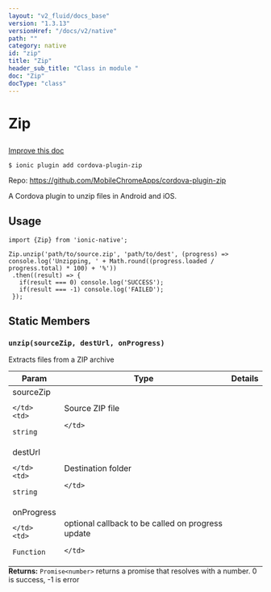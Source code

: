 ```yaml
---
layout: "v2_fluid/docs_base"
version: "1.3.13"
versionHref: "/docs/v2/native"
path: ""
category: native
id: "zip"
title: "Zip"
header_sub_title: "Class in module "
doc: "Zip"
docType: "class"
---
```









<h1 class="api-title">

  
  Zip
  

  

  

</h1>

<a class="improve-v2-docs" href="http://github.com/driftyco/ionic-native/edit/master/src/plugins/zip.ts#L0">
  Improve this doc
</a>





<!-- decorators -->


<pre><code>$ ionic plugin add cordova-plugin-zip</code></pre>
<p>Repo:
  <a href="https://github.com/MobileChromeApps/cordova-plugin-zip">
    https://github.com/MobileChromeApps/cordova-plugin-zip
  </a>
</p>

<!-- description -->

<p>A Cordova plugin to unzip files in Android and iOS.</p>



<!-- @usage tag -->

<h2>Usage</h2>

<pre><code>import {Zip} from &#39;ionic-native&#39;;

Zip.unzip(&#39;path/to/source.zip&#39;, &#39;path/to/dest&#39;, (progress) =&gt; console.log(&#39;Unzipping, &#39; + Math.round((progress.loaded / progress.total) * 100) + &#39;%&#39;))
 .then((result) =&gt; {
   if(result === 0) console.log(&#39;SUCCESS&#39;);
   if(result === -1) console.log(&#39;FAILED&#39;);
 });
</code></pre>




<!-- @property tags -->
<h2>Static Members</h2>
<div id="unzip"></div>
<h3><code>unzip(sourceZip,&nbsp;destUrl,&nbsp;onProgress)</code>
  
</h3>



Extracts files from a ZIP archive


<table class="table param-table" style="margin:0;">
  <thead>
  <tr>
    <th>Param</th>
    <th>Type</th>
    <th>Details</th>
  </tr>
  </thead>
  <tbody>
  
  <tr>
    <td>
      sourceZip
      
      
    </td>
    <td>
      
<code>string</code>
    </td>
    <td>
      <p>Source ZIP file</p>

      
    </td>
  </tr>
  
  <tr>
    <td>
      destUrl
      
      
    </td>
    <td>
      
<code>string</code>
    </td>
    <td>
      <p>Destination folder</p>

      
    </td>
  </tr>
  
  <tr>
    <td>
      onProgress
      
      
    </td>
    <td>
      
<code>Function</code>
    </td>
    <td>
      <p>optional callback to be called on progress update</p>

      
    </td>
  </tr>
  
  </tbody>
</table>





<div class="return-value" markdown="1">
  <i class="icon ion-arrow-return-left"></i>
  <b>Returns:</b> 
<code>Promise&lt;number&gt;</code> returns a promise that resolves with a number. 0 is success, -1 is error
</div>




<!-- methods on the class -->

<!-- related link --><!-- end content block -->


<!-- end body block -->

